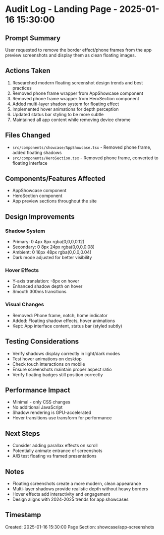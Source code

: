 # Audit Log - Landing Page - 2025-01-16 15:30:00

## Prompt Summary
User requested to remove the border effect/phone frames from the app preview screenshots and display them as clean floating images.

## Actions Taken
1. Researched modern floating screenshot design trends and best practices
2. Removed phone frame wrapper from AppShowcase component
3. Removed phone frame wrapper from HeroSection component
4. Added multi-layer shadow system for floating effect
5. Implemented hover animations for depth perception
6. Updated status bar styling to be more subtle
7. Maintained all app content while removing device chrome

## Files Changed
- `src/components/showcase/AppShowcase.tsx` - Removed phone frame, added floating shadows
- `src/components/HeroSection.tsx` - Removed phone frame, converted to floating interface

## Components/Features Affected
- AppShowcase component
- HeroSection component
- App preview sections throughout the site

## Design Improvements
### Shadow System
- Primary: 0 4px 8px rgba(0,0,0,0.12)
- Secondary: 0 8px 24px rgba(0,0,0,0.08)
- Ambient: 0 16px 48px rgba(0,0,0,0.04)
- Dark mode adjusted for better visibility

### Hover Effects
- Y-axis translation: -8px on hover
- Enhanced shadow depth on hover
- Smooth 300ms transitions

### Visual Changes
- Removed: Phone frame, notch, home indicator
- Added: Floating shadow effects, hover animations
- Kept: App interface content, status bar (styled subtly)

## Testing Considerations
- Verify shadows display correctly in light/dark modes
- Test hover animations on desktop
- Check touch interactions on mobile
- Ensure screenshots maintain proper aspect ratio
- Verify floating badges still position correctly

## Performance Impact
- Minimal - only CSS changes
- No additional JavaScript
- Shadow rendering is GPU-accelerated
- Hover transitions use transform for performance

## Next Steps
- Consider adding parallax effects on scroll
- Potentially animate entrance of screenshots
- A/B test floating vs framed presentations

## Notes
- Floating screenshots create a more modern, clean appearance
- Multi-layer shadows provide realistic depth without heavy borders
- Hover effects add interactivity and engagement
- Design aligns with 2024-2025 trends for app showcases

## Timestamp
Created: 2025-01-16 15:30:00
Page Section: showcase/app-screenshots